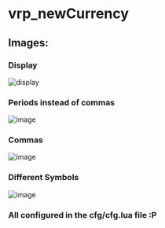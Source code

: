 # vrp_newCurrency

## Images:

### Display
 ![display](https://github.com/user-attachments/assets/6063736e-7245-4ef1-9d04-3d8251042b76)

### Periods instead of commas
![image](https://github.com/user-attachments/assets/324972cb-6ca7-4118-92e8-c8f663e970ba)
 
### Commas
![image](https://github.com/user-attachments/assets/fcdbdd9b-c1df-47f3-ab13-e7ab09ad04cb)

### Different Symbols
![image](https://github.com/user-attachments/assets/6516082f-5ab4-4fc4-a94c-f09a05371219)

### All configured in the cfg/cfg.lua file :P
